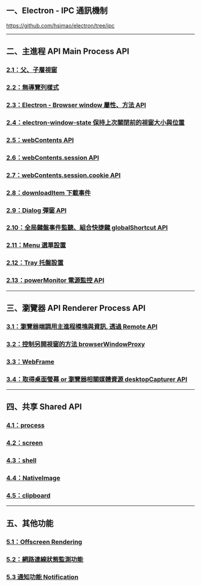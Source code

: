 ## 一、Electron - IPC 通訊機制

https://github.com/hsimao/electron/tree/ipc

---

## 二、主進程 API Main Process API

### [2.1：父、子層視窗](https://github.com/hsimao/electron/tree/parent-child-window)

### [2.2：無導覽列樣式](https://github.com/hsimao/electron/tree/frameless-window)

### [2.3：Electron - Browser window 屬性、方法 API](https://github.com/hsimao/electron/tree/browser-properties-methods)

### [2.4：electron-window-state 保持上次關閉前的視窗大小與位置](https://github.com/hsimao/electron/tree/window-state)

### [2.5：webContents API](https://github.com/hsimao/electron/tree/webContents)

### [2.6：webContents.session API](https://github.com/hsimao/electron/tree/session)

### [2.7：webContents.session.cookie API](https://github.com/hsimao/electron/tree/session-cookie)

### [2.8：downloadItem 下載事件](https://github.com/hsimao/electron/tree/download-item)

### [2.9：Dialog 彈窗 API](https://github.com/hsimao/electron/tree/dialog)

### [2.10：全局鍵盤事件監聽、組合快捷鍵 globalShortcut API](https://github.com/hsimao/electron/tree/globalShortcut-accelerator)

### [2.11：Menu 選單設置](https://github.com/hsimao/electron/tree/menu-menuItem)

### [2.12：Tray 托盤設置](https://github.com/hsimao/electron/tree/tray)

### [2.13：powerMonitor 電源監控 API](https://github.com/hsimao/electron/tree/powerMonitor)

---

## 三、瀏覽器 API Renderer Process API

### [3.1：瀏覽器端調用主進程模塊與資訊, 透過 Remote API ](https://github.com/hsimao/electron/tree/Penderer-remote)

### [3.2：控制另開視窗的方法 browserWindowProxy](https://github.com/hsimao/electron/tree/browserWindowProxy)

### [3.3：WebFrame](https://github.com/hsimao/electron/tree/WebFrame)

### [3.4：取得桌面螢幕 or 瀏覽器相關媒體資源 desktopCapturer API](https://github.com/hsimao/electron/tree/desktopCapturer)

---

## 四、共享 Shared API

### [4.1：process](https://github.com/hsimao/electron/tree/process)

### [4.2：screen](https://github.com/hsimao/electron/tree/screen)

### [4.3：shell](https://github.com/hsimao/electron/tree/shell)

### [4.4：NativeImage](https://github.com/hsimao/electron/tree/NativeImage)

### [4.5：clipboard](https://github.com/hsimao/electron/tree/clipboard)

---

## 五、其他功能

### [5.1：Offscreen Rendering](https://github.com/hsimao/electron/tree/offscreen-rendering)

### [5.2：網路連線狀態監測功能](https://github.com/hsimao/electron/tree/network)

### [5.3 通知功能 Notification](https://github.com/hsimao/electron/tree/Notifications)
